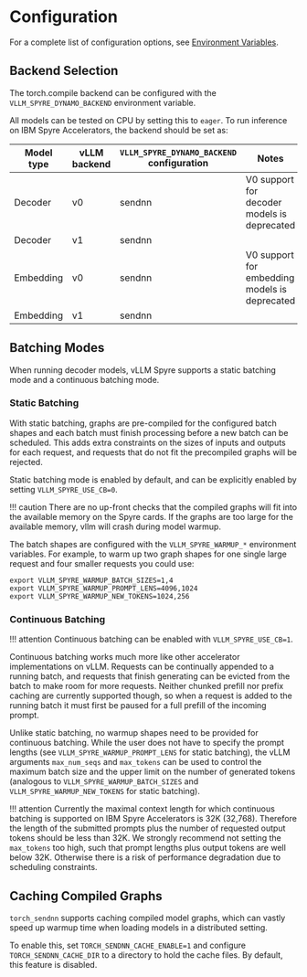 # Configuration

For a complete list of configuration options, see [Environment Variables](env_vars.md).

## Backend Selection

The torch.compile backend can be configured with the `VLLM_SPYRE_DYNAMO_BACKEND` environment variable.

All models can be tested on CPU by setting this to `eager`.
To run inference on IBM Spyre Accelerators, the backend should be set as:

| Model type | vLLM backend | `VLLM_SPYRE_DYNAMO_BACKEND` configuration | Notes |
| --- | --- | --- | --- |
| Decoder | v0 | sendnn | V0 support for decoder models is deprecated |
| Decoder | v1 | sendnn | |
| Embedding | v0 | sendnn | V0 support for embedding models is deprecated|
| Embedding | v1 | sendnn | |

## Batching Modes

When running decoder models, vLLM Spyre supports a static batching mode and a continuous batching mode.

### Static Batching

With static batching, graphs are pre-compiled for the configured batch shapes and each batch must finish processing before a new batch can be scheduled. This adds extra constraints on the sizes of inputs and outputs for each request, and requests that do not fit the precompiled graphs will be rejected.

Static batching mode is enabled by default, and can be explicitly enabled by setting `VLLM_SPYRE_USE_CB=0`.

!!! caution
    There are no up-front checks that the compiled graphs will fit into the available memory on the Spyre cards. If the graphs are too large for the available memory, vllm will crash during model warmup.

The batch shapes are configured with the `VLLM_SPYRE_WARMUP_*` environment variables. For example, to warm up two graph shapes for one single large request and four smaller requests you could use:

```shell
export VLLM_SPYRE_WARMUP_BATCH_SIZES=1,4
export VLLM_SPYRE_WARMUP_PROMPT_LENS=4096,1024
export VLLM_SPYRE_WARMUP_NEW_TOKENS=1024,256
```

### Continuous Batching

!!! attention
    Continuous batching can be enabled with `VLLM_SPYRE_USE_CB=1`.

Continuous batching works much more like other accelerator implementations on vLLM. Requests can be continually appended to a running batch, and requests that finish generating can be evicted from the batch to make room for more requests. Neither chunked prefill nor prefix caching are currently supported though, so when a request is added to the running batch it must first be paused for a full prefill of the incoming prompt.

Unlike static batching, no warmup shapes need to be provided for continuous batching. While the user does not have to specify the prompt lengths (see `VLLM_SPYRE_WARMUP_PROMPT_LENS` for static batching), the vLLM arguments `max_num_seqs` and `max_tokens` can be used to control the maximum batch size and the upper limit on the number of generated tokens (analogous to `VLLM_SPYRE_WARMUP_BATCH_SIZES` and `VLLM_SPYRE_WARMUP_NEW_TOKENS` for static batching).

!!! attention
    Currently the maximal context length for which continuous batching is supported on IBM Spyre Accelerators is 32K (32,768). Therefore the length of the submitted prompts plus the number of requested output tokens should be less than 32K. We strongly recommend not setting the `max_tokens` too high, such that prompt lengths plus output tokens are well below 32K. Otherwise there is a risk of performance degradation due to scheduling constraints.

## Caching Compiled Graphs

`torch_sendnn` supports caching compiled model graphs, which can vastly speed up warmup time when loading models in a distributed setting.

To enable this, set `TORCH_SENDNN_CACHE_ENABLE=1` and configure `TORCH_SENDNN_CACHE_DIR` to a directory to hold the cache files. By default, this feature is disabled.
